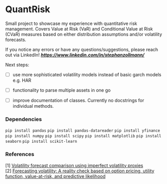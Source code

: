 # QuantRisk

Small project to showcase my experience with quantitative risk management.
Covers Value at Risk (VaR) and Conditional Value at Risk (CVaR) measures based on either distribution assumptions and/or volatility forecasts.

If you notice any errors or have any questions/suggestions, please reach out via LinkedIn! ***https://www.linkedin.com/in/stephanzollmann/*** 

Next steps:
- [ ] use more sophisticated volatility models instead of basic garch models e.g. HAR
- [ ] functionality to parse multiple assets in one go
- [ ] improve documentation of classes. Currently no docstrings for individual methods.



### Dependencies

```pip install pandas```
```pip install pandas-datareader```
```pip install yfinance```
```pip install numpy```
```pip install scipy```
```pip install matplotlib```
```pip install seaborn```
```pip install scikit-learn```

### References

[1] [Volatility forecast comparison using imperfect volatility proxies](https://www.sciencedirect.com/science/article/pii/S030440761000076X?via%3Dihub)                                           
[2] [Forecasting volatility: A reality check based on option pricing, utility function, value-at-risk, and predictive likelihood](https://www.sciencedirect.com/science/article/pii/S0169207003001420      )                                            
